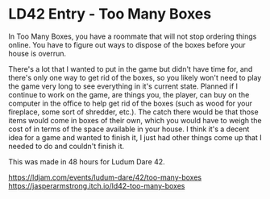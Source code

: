 # LD42 Entry - Too Many Boxes

In Too Many Boxes, you have a roommate that will not stop ordering things online. You have to figure out ways to dispose of the boxes before your house is overrun. 

There's a lot that I wanted to put in the game but didn't have time for, and there's only one way to get rid of the boxes, so you likely won't need to play the game very long to see everything in it's current state. Planned if I continue to work on the game, are things you, the player, can buy on the computer in the office to help get rid of the boxes (such as wood for your fireplace, some sort of shredder, etc.). The catch there would be that those items would come in boxes of their own, which you would have to weigh the cost of in terms of the space available in your house. I think it's a decent idea for a game and wanted to finish it, I just had other things come up that I needed to do and couldn't finish it.

This was made in 48 hours for Ludum Dare 42.

https://ldjam.com/events/ludum-dare/42/too-many-boxes  
https://jasperarmstrong.itch.io/ld42-too-many-boxes
